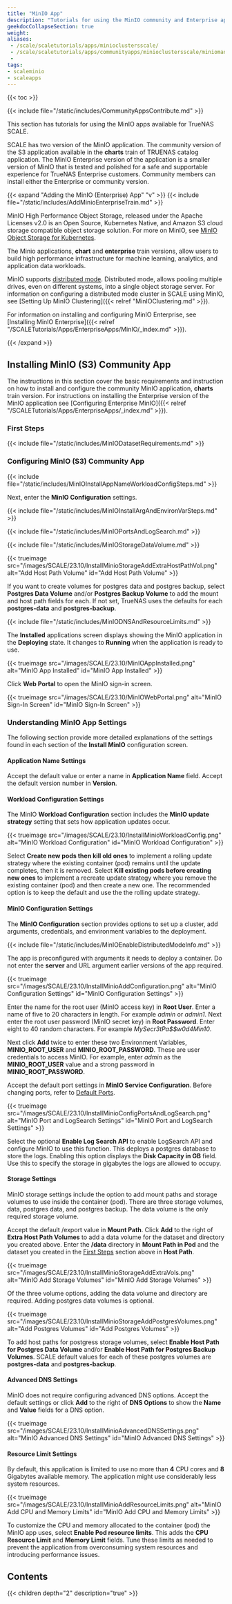 ```yaml
---
title: "MinIO App"
description: "Tutorials for using the MinIO community and Enterprise applications available for TrueNAS SCALE."
geekdocCollapseSection: true
weight:
aliases: 
 - /scale/scaletutorials/apps/minioclustersscale/
 - /scale/scaletutorials/apps/communityapps/minioclustersscale/miniomanualupdate/
 - 
tags:
- scaleminio
- scaleapps
---
```


{{< toc >}}

{{< include file="/static/includes/CommunityAppsContribute.md" >}}

This section has tutorials for using the MinIO apps available for TrueNAS SCALE.

SCALE has two version of the MinIO application.
The community version of the S3 application available in the **charts** train of TRUENAS catalog application.
The MinIO Enterprise version of the application is a smaller version of MinIO that is tested and polished for a safe and supportable experience for TrueNAS Enterprise customers.
Community members can install either the Enterprise or community version.

{{< expand "Adding the MinIO (Enterprise) App" "v" >}}
{{< include file="/static/includes/AddMinioEnterpriseTrain.md" >}}

MinIO High Performance Object Storage, released under the Apache Licenses v2.0 is an Open Source, Kubernetes Native, and Amazon S3 cloud storage compatible object storage solution. For more on MinIO, see [MinIO Object Storage for Kubernetes](https://min.io/docs/minio/kubernetes/upstream/index.html?ref=docs-redirect).

The Minio applications, **chart** and **enterprise** train versions, allow users to build high performance infrastructure for machine learning, analytics, and application data workloads.

MinIO supports [distributed mode](https://min.io/docs/minio/kubernetes/upstream/index.html?ref=docs-redirect).
Distributed mode, allows pooling multiple drives, even on different systems, into a single object storage server.
For information on configuring a distributed mode cluster in SCALE using MinIO, see [Setting Up MinIO Clustering]({{< relref "MinIOClustering.md" >}}).

For information on installing and configuring MinIO Enterprise, see [Installing MinIO Enterprise]({{< relref "/SCALETutorials/Apps/EnterpriseApps/MinIO/_index.md" >}}).

{{< /expand >}}

## Installing MinIO (S3) Community App

The instructions in this section cover the basic requirements and instruction on how to install and configure the community MinIO application, **charts** train version.
For instructions on installing the Enterprise version of the MinIO application see [Configuring
Enterprise MinIO]({{< relref "/SCALETutorials/Apps/EnterpriseApps/_index.md" >}}).

### First Steps

{{< include file="/static/includes/MinIODatasetRequirements.md" >}}

### Configuring MinIO (S3) Community App

{{< include file="/static/includes/MinIOInstallAppNameWorkloadConfigSteps.md" >}}

Next, enter the **MinIO Configuration** settings.

{{< include file="/static/includes/MinIOInstallArgAndEnvironVarSteps.md" >}}

{{< include file="/static/includes/MinIOPortsAndLogSearch.md" >}}

{{< include file="/static/includes/MinIOStorageDataVolume.md" >}}

{{< trueimage src="/images/SCALE/23.10/InstallMinioStorageAddExtraHostPathVol.png" alt="Add Host Path Volume" id="Add Host Path Volume" >}}

If you want to create volumes for postgres data and postgres backup, select **Postgres Data Volume** and/or **Postgres Backup Volume** to add the mount and host path fields for each.
If not set, TrueNAS uses the defaults for each **postgres-data** and **postgres-backup**.

{{< include file="/static/includes/MinIODNSAndResourceLimits.md" >}}

The **Installed** applications screen displays showing the MinIO application in the **Deploying** state.
It changes to **Running** when the application is ready to use.

{{< trueimage src="/images/SCALE/23.10/MinIOAppInstalled.png" alt="MinIO App Installed" id="MinIO App Installed" >}}

Click **Web Portal** to open the MinIO sign-in screen.

{{< trueimage src="/images/SCALE/23.10/MinIOWebPortal.png" alt="MinIO Sign-In Screen" id="MinIO Sign-In Screen" >}}

### Understanding MinIO App Settings
The following section provide more detailed explanations of the settings found in each section of the **Install MinIO** configuration screen.

#### Application Name Settings
Accept the default value or enter a name in **Application Name** field.
Accept the default version number in **Version**.

#### Workload Configuration Settings
The MinIO **Workload Configuration** section includes the **MinIO update strategy** setting that sets how application updates occur.

{{< trueimage src="/images/SCALE/23.10/InstallMinioWorkloadConfig.png" alt="MinIO Workload Configuration" id="MinIO Workload Configuration" >}}

Select **Create new pods then kill old ones** to implement a rolling update strategy where the existing container (pod) remains until the update completes, then it is removed.
Select **Kill existing pods before creating new ones** to implement a recreate update strategy where you remove the existing container (pod) and then create a new one.
The recommended option is to keep the default and use the the rolling update strategy.

#### MinIO Configuration Settings
The **MinIO Configuration** section provides options to set up a cluster, add arguments, credentials, and environment variables to the deployment.

{{< include file="/static/includes/MinIOEnableDistributedModeInfo.md" >}}

The app is preconfigured with arguments it needs to deploy a container. Do not enter the **server** and URL argument earlier versions of the app required.

{{< trueimage src="/images/SCALE/23.10/InstallMinioAddConfiguration.png" alt="MinIO Configuration Settings" id="MinIO Configuration Settings" >}}

Enter the name for the root user (MinIO access key) in **Root User**. Enter a name of five to 20 characters in length. For example *admin* or *admin1*.
Next enter the root user password (MinIO secret key) in **Root Password**. Enter eight to 40 random characters. For example *MySecr3tPa$$w0d4Min10*.

Next click **Add** twice to enter these two Environment Variables, **MINIO_ROOT_USER** and **MINIO_ROOT_PASSWORD**.
These are user credentials to access MinIO. For example, enter *admin* as the **MINIO_ROOT_USER** value and a strong password in **MINIO_ROOT_PASSWORD**.

Accept the default port settings in **MinIO Service Configuration**. Before changing ports, refer to [Default Ports](https://www.truenas.com/docs/references/defaultports/).

{{< trueimage src="/images/SCALE/23.10/InstallMinioConfigPortsAndLogSearch.png" alt="MinIO Port and LogSearch Settings" id="MinIO Port and LogSearch Settings" >}}

Select the optional **Enable Log Search API** to enable LogSearch API and configure MinIO to use this function. This deploys a postgres database to store the logs.
Enabling this option displays the **Disk Capacity in GB** field. Use this to specify the storage in gigabytes the logs are allowed to occupy.

#### Storage Settings

MinIO storage settings include the option to add mount paths and storage volumes to use inside the container (pod).
There are three storage volumes, data, postgres data, and postgres backup. The data volume is the only required storage volume.

Accept the default /export value in **Mount Path**.
Click **Add** to the right of **Extra Host Path Volumes** to add a data volume for the dataset and directory you created above.
Enter the **/data** directory in **Mount Path in Pod** and the dataset you created in the [First Steps](#first-steps) section above in **Host Path**.

{{< trueimage src="/images/SCALE/23.10/InstallMinioStorageAddExtraVols.png" alt="MinIO Add Storage Volumes" id="MinIO Add Storage Volumes" >}}

Of the three volume options, adding the data volume and directory are required.
Adding postgres data volumes is optional.

{{< trueimage src="/images/SCALE/23.10/InstallMinioStorageAddPostgresVolumes.png" alt="Add Postgres Volumes" id="Add Postgres Volumes" >}}

To add host paths for postgress storage volumes, select **Enable Host Path for Postgres Data Volume** and/or **Enable Host Path for Postgres Backup Volumes**.
SCALE default values for each of these postgres volumes are **postgres-data** and **postgres-backup**.

#### Advanced DNS Settings

MinIO does not require configuring advanced DNS options.
Accept the default settings or click **Add** to the right of **DNS Options** to show the **Name** and **Value** fields for a DNS option.

{{< trueimage src="/images/SCALE/23.10/InstallMinioAdvancedDNSSettings.png" alt="MinIO Advanced DNS Settings" id="MinIO Advanced DNS Settings" >}}

#### Resource Limit Settings
By default, this application is limited to use no more than **4** CPU cores and **8** Gigabytes available memory.
The application might use considerably less system resources.

{{< trueimage src="/images/SCALE/23.10/InstallMinioAddResourceLimits.png" alt="MinIO Add CPU and Memory Limits" id="MinIO Add CPU and Memory Limits" >}}

To customize the CPU and memory allocated to the container (pod) the MinIO app uses, select **Enable Pod resource limits**.
This adds the **CPU Resource Limit** and **Memory Limit** fields.
Tune these limits as needed to prevent the application from overconsuming system resources and introducing performance issues.

## Contents

{{< children depth="2" description="true" >}}
